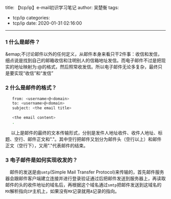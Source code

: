 title: 【tcp/ip】e-mail初识学习笔记
author: 吴楚衡
tags:
  - tcp/ip
categories:
  - tcp/ip
date: 2020-01-31 02:16:00
---
### 1 什么是邮件？
&emap;不讨论邮件以外的任何定义，从邮件本身来看只干2件事：收信和发信，细点说是找到自己的邮箱收信和注明别人的信箱地址发信。而电子邮件不过是把现实的地址映射为:<usre>@<domain>的格式，然后照常收发信。所以电子邮件无论多复杂，最终只是要实现“收信”和“发信”
  
<!--more-->

### 2 什么是邮件的格式？
``` bash
   from: <username>@<domain>
   to: <username>@<domain>
   subject: <the email title>
   
   <the email content>
   .
```
&emsp; 以上是邮件的最终的文本传输形式，分别是发件人地址收件、收件人地址、标题、空行、邮件正文和"."。其中空行把邮件又划分为邮件头（空行以上）和邮件正文（空行下），又用"."代表邮件的结束。

  
### 3 电子邮件是如何实现收发的？

&emsp;邮件的发送是由`smtp`(Simple Mail Transfer Protocol)来传输的，首先邮件服务器会跟邮件客户端建立连接并进行登录验证通过后把邮件发送到服务器上，再读取邮件的头的收件地址的域名后，再根据这个域名通过`smtp`把邮件发送到这域名的`MX`解析指向`IP`主机上，如果没有`MX`记录就用`A`记录的指向。